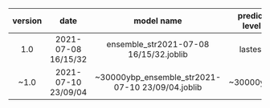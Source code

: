 |version|date|model name|predict level|
|:---:|:---:|:---:|:---:|
|1.0|2021-07-08 16/15/32|ensemble_str2021-07-08 16/15/32.joblib|lastest|
|~1.0|2021-07-10 23/09/04|~30000ybp_ensemble_str2021-07-10 23/09/04.joblib|~30000ybp|

